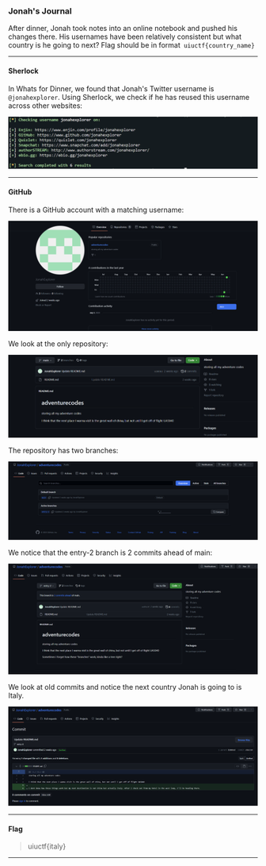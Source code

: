 ### Jonah's Journal
After dinner, Jonah took notes into an online notebook and pushed his changes there. His usernames have been relatively consistent but what country is he going to next? Flag should be in format` uiuctf{country_name}`

---

#### Sherlock
In Whats for Dinner, we found that Jonah's Twitter username is `@jonahexplorer`. Using Sherlock, we check if he has reused this username across other websites:

![Sherlock](sherlock.png)

---

#### GitHub

There is a GitHub account with a matching username:

![GitHub](github.png)

We look at the only repository:

![Adventure Code Repository on GitHub](repository.png)

The repository has two branches:

![Adventure Code Branches](branches.png)

We notice that the entry-2 branch is 2 commits ahead of main:

![Adventure Code Entry 2 Branch](entry2.png)

We look at old commits and notice the next country Jonah is going to is Italy.

![Flag](flag.png)

---

#### Flag
> uiuctf{italy}

---